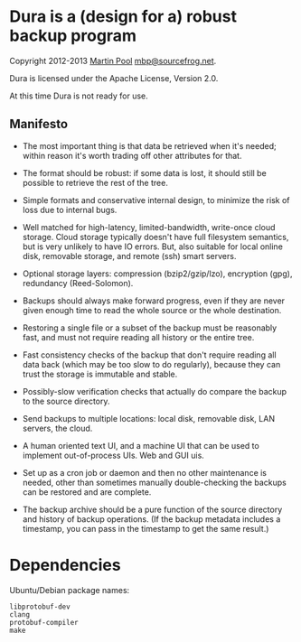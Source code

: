 Dura is a (design for a) robust backup program
==============================================

Copyright 2012-2013 [Martin Pool](http://sourcefrog.net/) <mbp@sourcefrog.net>.

Dura is licensed under the Apache License, Version 2.0.

At this time Dura is not ready for use.


Manifesto
---------

* The most important thing is that data be retrieved when it's needed;
  within reason it's worth trading off other attributes for that.

* The format should be robust: if some data is lost, it should still be
  possible to retrieve the rest of the tree.

* Simple formats and conservative internal design, to minimize the risk of
  loss due to internal bugs.

* Well matched for high-latency, limited-bandwidth, write-once cloud
  storage.  Cloud storage typically doesn't have full filesystem semantics, but is very unlikely to have IO errors.  But, also suitable
  for local online disk, removable storage, and remote (ssh) smart servers.

* Optional storage layers: compression (bzip2/gzip/lzo), encryption (gpg),
  redundancy (Reed-Solomon).

* Backups should always make forward progress, even if they are never
  given enough time to read the whole source or the whole destination.

* Restoring a single file or a subset of the backup must be reasonably
  fast, and must not require reading all history or the entire tree.

* Fast consistency checks of the backup that don't require reading
  all data back (which may be too slow to do regularly), because they
  can trust the storage is immutable and stable.

* Possibly-slow verification checks that actually do compare the backup
  to the source directory.

* Send backups to multiple locations: local disk, removable disk,
  LAN servers, the cloud.

* A human oriented text UI, and a machine UI that can be used to implement
  out-of-process UIs.  Web and GUI uis.

* Set up as a cron job or daemon and then no other maintenance is needed,
  other than sometimes manually double-checking the backups can be
  restored and are complete.

* The backup archive should be a pure function of the source directory
  and history of backup operations.  (If the backup metadata includes
  a timestamp, you can pass in the timestamp to get the same result.)


Dependencies
============

Ubuntu/Debian package names:

    libprotobuf-dev
    clang
    protobuf-compiler
    make
